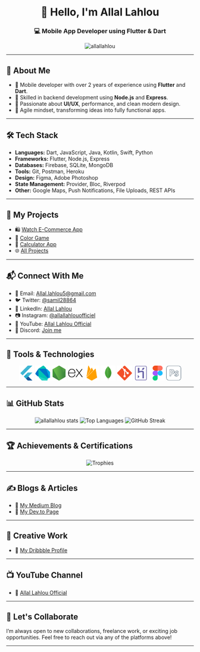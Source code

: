 <h1 align="center">👋 Hello, I'm Allal Lahlou</h1>
<h3 align="center">💻 Mobile App Developer using Flutter & Dart</h3>

<p align="center">
  <img src="https://komarev.com/ghpvc/?username=allallahlou&label=Profile%20views&color=0e75b6&style=flat" alt="allallahlou" />
</p>

---

## 🚀 About Me

- 🎯 Mobile developer with over 2 years of experience using **Flutter** and **Dart**.
- 🔧 Skilled in backend development using **Node.js** and **Express**.
- 🎨 Passionate about **UI/UX**, performance, and clean modern design.
- 🧠 Agile mindset, transforming ideas into fully functional apps.

---

## 🛠️ Tech Stack

- **Languages:** Dart, JavaScript, Java, Kotlin, Swift, Python  
- **Frameworks:** Flutter, Node.js, Express  
- **Databases:** Firebase, SQLite, MongoDB  
- **Tools:** Git, Postman, Heroku  
- **Design:** Figma, Adobe Photoshop  
- **State Management:** Provider, Bloc, Riverpod  
- **Other:** Google Maps, Push Notifications, File Uploads, REST APIs  

---

## 📱 My Projects

- 🛍️ [Watch E-Commerce App](https://github.com/Allallahlou/App_E-eccommerce)  
- 🎨 [Color Game](https://github.com/Allallahlou/Color_Screen)  
- 🧮 [Calculator App](https://github.com/Allallahlou/CalculatrisApp)  
- 🌐 [All Projects](https://allaldev.odoo.com/)

---

## 📬 Connect With Me

- 📧 Email: Allal.lahlou5@gmail.com  
- 🐦 Twitter: [@samil28864](https://twitter.com/samil28864)  
- 💼 LinkedIn: [Allal Lahlou](https://www.linkedin.com/in/allallahlouofficiel/)  
- 📷 Instagram: [@allallahlouofficiel](https://www.instagram.com/allallahlouofficiel/)  
- 🎥 YouTube: [Allal Lahlou Official](https://www.youtube.com/@allallahlouofficial)  
- 💬 Discord: [Join me](https://discord.com/channels/@me)

---

## 🧰 Tools & Technologies

<p align="center">
  <img src="https://raw.githubusercontent.com/devicons/devicon/master/icons/flutter/flutter-original.svg" alt="Flutter" width="40" height="40"/>
  <img src="https://raw.githubusercontent.com/devicons/devicon/master/icons/dart/dart-original.svg" alt="Dart" width="40" height="40"/>
  <img src="https://raw.githubusercontent.com/devicons/devicon/master/icons/nodejs/nodejs-original.svg" alt="Node.js" width="40" height="40"/>
  <img src="https://raw.githubusercontent.com/devicons/devicon/master/icons/express/express-original.svg" alt="Express" width="40" height="40"/>
  <img src="https://raw.githubusercontent.com/devicons/devicon/master/icons/firebase/firebase-plain.svg" alt="Firebase" width="40" height="40"/>
  <img src="https://raw.githubusercontent.com/devicons/devicon/master/icons/mongodb/mongodb-original.svg" alt="MongoDB" width="40" height="40"/>
  <img src="https://raw.githubusercontent.com/devicons/devicon/master/icons/git/git-original.svg" alt="Git" width="40" height="40"/>
  <img src="https://raw.githubusercontent.com/devicons/devicon/master/icons/heroku/heroku-original.svg" alt="Heroku" width="40" height="40"/>
  <img src="https://raw.githubusercontent.com/devicons/devicon/master/icons/figma/figma-original.svg" alt="Figma" width="40" height="40"/>
  <img src="https://raw.githubusercontent.com/devicons/devicon/master/icons/photoshop/photoshop-line.svg" alt="Photoshop" width="40" height="40"/>
</p>

---

## 📊 GitHub Stats

<p align="center">
  <img src="https://github-readme-stats.vercel.app/api?username=allallahlou&show_icons=true&locale=en" alt="allallahlou stats" />
  <img src="https://github-readme-stats.vercel.app/api/top-langs?username=allallahlou&show_icons=true&locale=en&layout=compact" alt="Top Languages" />
  <img src="https://github-readme-streak-stats.herokuapp.com/?user=allallahlou&" alt="GitHub Streak" />
</p>

---

## 🏆 Achievements & Certifications

<p align="center">
  <img src="https://github-profile-trophy.vercel.app/?username=allallahlou" alt="Trophies" />
</p>

---

## ✍️ Blogs & Articles

- 📖 [My Medium Blog](https://medium.com/@allal.lahlou5)  
- 📝 [My Dev.to Page](https://dev.to/allal_lahlou_4f7feb0e549a)

---

## 🎨 Creative Work

- 🎨 [My Dribbble Profile](https://dribbble.com/account/profile)

---

## 📺 YouTube Channel

- 🎥 [Allal Lahlou Official](https://www.youtube.com/@allallahlouofficial)

---

## 🤝 Let's Collaborate

I’m always open to new collaborations, freelance work, or exciting job opportunities. Feel free to reach out via any of the platforms above!

---

